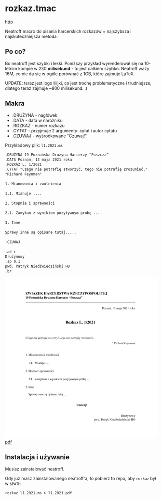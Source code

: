 # rozkaz.tmac

[http](https://zhr.niedzwiedzinski.cyou/rozkaz.tmac/)

Neatroff macro do pisania harcerskich rozkazów = najszybsza i najskuteczniejsza metoda.

## Po co?

Bo neatroff jest szybki i lekki. Poniższy przykład wyrenderował się na 10-letnim kompie w 230 **milisekund** - to jest całkiem szybko. Neatroff waży 16M, co nie da się w ogóle porównać z 1GB, które zajmuje LaTeX.

UPDATE: teraz jest logo lilijki, co jest trochę problematyczne i trudniejsze, dlatego teraz zajmuje ~800 milisekund. :(

## Makra

- .DRUŻYNA - nagłówek
- .DATA - data w narożniku
- .ROZKAZ - numer rozkazu
- .CYTAT - przyjmuje 2 argumenty: cytat i autor cytatu
- .CZUWAJ - wyśrodkowane "Czuwaj!"

Przykładowy plik: `l1.2021.ms`

```
.DRUŻYNA 19 Poznańska Drużyna Harcerzy “Puszcza”
.DATA Poznań, 13 maja 2021 roku
.ROZKAZ L. 1/2021
.CYTAT "Czego nie potrafię stworzyć, tego nie potrafię zrozumieć." "Richard Feynman"

1. Mianowania i zwolnienia

1.1. Mianuje ....

2. Stopnie i sprawności

2.1. Zamykam z wynikiem pozytywnym próbę ....

3. Inne

Sprawy inne są opisane tutaj.....

.CZUWAJ

.ad r
Drużynowy
.sp 0.1
pwd. Patryk Niedźwiedziński HO
.br
```

![](doc1.png)
[pdf](l1.2021.pdf)

## Instalacja i używanie

Musisz zainstalować neatroff.

Gdy już masz zainstalowanego neatroff'a, to pobierz to repo, aby `rozkaz` był w `$PATH`

```
rozkaz l1.2021.ms > l1.2021.pdf
```
